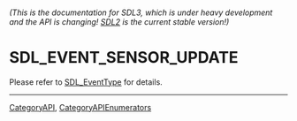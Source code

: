 ###### (This is the documentation for SDL3, which is under heavy development and the API is changing! [SDL2](https://wiki.libsdl.org/SDL2/) is the current stable version!)
# SDL_EVENT_SENSOR_UPDATE

Please refer to [SDL_EventType](SDL_EventType) for details.

----
[CategoryAPI](CategoryAPI), [CategoryAPIEnumerators](CategoryAPIEnumerators)

